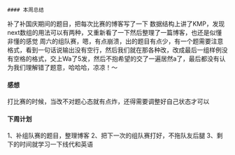     #### 本周总结
补了补国庆期间的题目，把每次比赛的博客写了一下
数据结构上讲了KMP，发现next数组的用法可以有两种，又重新看了一下然后整理了一篇博客，也还是似懂非懂的感觉
周六的组队赛，嗯，有点崩溃，出的题目有点少，有一个题需要注意格式，看到一句话说输出没有空行，然后我们就在那各种改，改成最后一组样例没有空格的格式，交上Wa了5发，然后不抱希望的交了一遍居然a了，最后都没有认为我们理解错了题意，哈哈哈，凉凉！～

#### 感想
打比赛的时候，当改不对题心态就有点炸，还得需要调整好自己状态才可以
#### 下周计划
1、补组队赛的题目，整理博客
2、把下一次的组队赛打好，不拖队友后腿
3、剩下的时间就学习一下线代和英语
